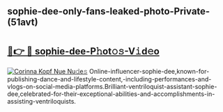 ## sophie-dee-only-fans​-leaked-photo​-Private-(51avt)


# <h2><a href="https://mediaupload.pro?title=sophie-dee&ref=git">🔗👉 🔴 sophie-dee-P𝚑ot𝚘𝚜-V𝚒d𝚎o</a></h2>

[![Corinna Kopf Nue Nu𝚍e𝚜](https://i.imgur.com/0qMVB7G.gif)](https://mediaupload.pro?title=sophie-dee&ref=git)
Online-influencer-sophie-dee,known-for-publishing-dance-and-lifestyle-content,-including-performances-and-vlogs-on-social-media-platforms.Brilliant-ventriloquist-assistant-sophie-dee,celebrated-for-their-exceptional-abilities-and-accomplishments-in-assisting-ventriloquists.  
